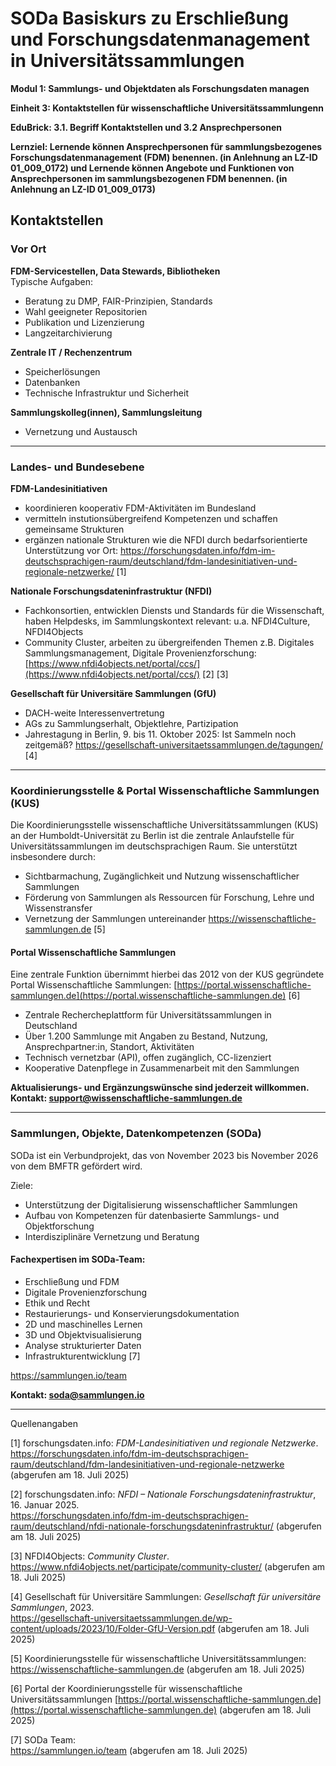 <!--
*titel:
*author:in/urheber:in: Rebekka Reichert
orcid: https://orcid.org/0009-0006-8283-3234
email: SODa@sammlungen.io
*lizenz: cc by
lizenzlink: https://creativecommons.org/
*persistenter OER link: 
language: DE
version:  v1
beschreibung: 
format: SODaBasiskurs Workshop 
modultitel: Sammlungs- und Objektdaten als Forschungsdaten managen
modul: Modul 1
einheitstitel: Kontaktstellen für wissenschaftliche Universitätssammlungen
eiheit: Einheit 3.1 und Einheit 3.2
lernziel: Lernende können Ansprechpersonen für sammlungsbezogenes Forschungsdatenmanagement (FDM) benennen. (in Anlehnung an LZ-ID 01_009_0172) und Lernende können Angebote und Funktionen von Ansprechpersonen im sammlungsbezogenen FDM benennen. (in Anlehnung an LZ-ID 01_009_0173)
LZ-ID: In Anlehnung an LZ-ID 01_009_0172 und in Anlehnung an LZ-ID 01_009_0173
baustein: Baustein3.1 und Baustein3.2
zielgruppe: https://zenodo.org/records/15574575
gestaltungsprinzip: Problemorientiertes Lernen und Peer Learning
keywords: ???
erstellungsdatum: 

technische metadaten:
medientyp: text
dateiformat: .md
dauer: 
größe:
software: Web
icon: https://raw.githubusercontent.com/chastik/SODa-Basiskurs/main/img/SODa-Logo_full.svg
icon: https://github.com/chastik/SODa-Basiskurs/blob/main/img/SODa-Logo_full.svg


link:    https://raw.githubusercontent.com/chastik/SODa-Basiskurs/refs/heads/main/soda.css

--> 

# SODa Basiskurs zu Erschließung und Forschungsdatenmanagement in Universitätssammlungen

**Modul 1: Sammlungs- und Objektdaten als Forschungsdaten managen**

**Einheit 3: Kontaktstellen für wissenschaftliche Universitätssammlungenn**

**EduBrick: 3.1. Begriff Kontaktstellen und 3.2 Ansprechpersonen**

**Lernziel: Lernende können Ansprechpersonen für sammlungsbezogenes Forschungsdatenmanagement (FDM) benennen. (in Anlehnung an LZ-ID 01_009_0172) und Lernende können Angebote und Funktionen von Ansprechpersonen im sammlungsbezogenen FDM benennen. (in Anlehnung an LZ-ID 01_009_0173)**

## **Kontaktstellen**

### **Vor Ort**

**FDM-Servicestellen, Data Stewards, Bibliotheken**  
Typische Aufgaben:
- Beratung zu DMP, FAIR-Prinzipien, Standards
- Wahl geeigneter Repositorien
- Publikation und Lizenzierung
- Langzeitarchivierung

**Zentrale IT / Rechenzentrum**  
- Speicherlösungen
- Datenbanken
- Technische Infrastruktur und Sicherheit

**Sammlungskolleg(innen), Sammlungsleitung**
- Vernetzung und Austausch

---

### **Landes- und Bundesebene**

**FDM-Landesinitiativen**  
- koordinieren kooperativ FDM-Aktivitäten im Bundesland
- vermitteln instutionsübergreifend Kompetenzen und schaffen gemeinsame Strukturen
- ergänzen nationale Strukturen wie die NFDI durch bedarfsorientierte Unterstützung vor Ort: https://forschungsdaten.info/fdm-im-deutschsprachigen-raum/deutschland/fdm-landesinitiativen-und-regionale-netzwerke/ [1]

**Nationale Forschungsdateninfrastruktur (NFDI)**  
- Fachkonsortien, entwicklen Diensts  und Standards für die Wissenschaft, haben Helpdesks, im Sammlungskontext relevant: u.a. NFDI4Culture, NFDI4Objects
- Community Cluster, arbeiten zu übergreifenden Themen z.B. Digitales Sammlungsmanagement, Digitale Provenienzforschung: [https://www.nfdi4objects.net/portal/ccs/](https://www.nfdi4objects.net/portal/ccs/) [2] [3]

**Gesellschaft für Universitäre Sammlungen (GfU)**  
- DACH-weite Interessenvertretung  
- AGs zu Sammlungserhalt, Objektlehre, Partizipation
- Jahrestagung in Berlin, 9. bis 11. Oktober 2025: Ist Sammeln noch zeitgemäß? https://gesellschaft-universitaetssammlungen.de/tagungen/ [4]
 
---

### **Koordinierungsstelle & Portal Wissenschaftliche Sammlungen (KUS)**

Die Koordinierungsstelle wissenschaftliche Universitätssammlungen (KUS) an der Humboldt-Universität zu Berlin ist die zentrale Anlaufstelle für Universitätssammlungen im deutschsprachigen Raum. Sie unterstützt insbesondere durch:

- Sichtbarmachung, Zugänglichkeit und Nutzung wissenschaftlicher Sammlungen
- Förderung von Sammlungen als Ressourcen für Forschung, Lehre und Wissenstransfer
- Vernetzung der Sammlungen untereinander https://wissenschaftliche-sammlungen.de [5]

#### Portal Wissenschaftliche Sammlungen  
Eine zentrale Funktion übernimmt hierbei das 2012 von der KUS gegründete Portal Wissenschaftliche Sammlungen: 
[https://portal.wissenschaftliche-sammlungen.de](https://portal.wissenschaftliche-sammlungen.de) [6]

- Zentrale Rechercheplattform für Universitätssammlungen in Deutschland
- Über 1.200 Sammlunge mit Angaben zu Bestand, Nutzung, Ansprechpartner:in, Standort, Aktivitäten
- Technisch vernetzbar (API), offen zugänglich, CC-lizenziert
- Kooperative Datenpflege in Zusammenarbeit mit den Sammlungen

**Aktualisierungs- und Ergänzungswünsche sind jederzeit willkommen. Kontakt: support@wissenschaftliche-sammlungen.de**

---

### **Sammlungen, Objekte, Datenkompetenzen (SODa)**

SODa ist ein Verbundprojekt, das von November 2023 bis November 2026 von dem BMFTR gefördert wird. 

Ziele: 
- Unterstützung der Digitalisierung wissenschaftlicher Sammlungen
- Aufbau von Kompetenzen für datenbasierte Sammlungs- und Objektforschung
- Interdisziplinäre Vernetzung und Beratung

#### Fachexpertisen im SODa-Team: 

- Erschließung und FDM  
- Digitale Provenienzforschung  
- Ethik und Recht  
- Restaurierungs- und Konservierungsdokumentation  
- 2D und maschinelles Lernen  
- 3D und Objektvisualisierung  
- Analyse strukturierter Daten  
- Infrastrukturentwicklung [7]

https://sammlungen.io/team 

**Kontakt: soda@sammlungen.io**

-----------
Quellenangaben

[1] forschungsdaten.info: *FDM-Landesinitiativen und regionale Netzwerke*.  
https://forschungsdaten.info/fdm-im-deutschsprachigen-raum/deutschland/fdm-landesinitiativen-und-regionale-netzwerke (abgerufen am 18. Juli 2025)

[2] forschungsdaten.info: *NFDI – Nationale Forschungsdateninfrastruktur*, 16. Januar 2025.  
https://forschungsdaten.info/fdm-im-deutschsprachigen-raum/deutschland/nfdi-nationale-forschungsdateninfrastruktur/ (abgerufen am 18. Juli 2025)

[3] NFDI4Objects: *Community Cluster*.  
https://www.nfdi4objects.net/participate/community-cluster/ (abgerufen am 18. Juli 2025)

[4] Gesellschaft für Universitäre Sammlungen: *Gesellschaft für universitäre Sammlungen*, 2023.  
https://gesellschaft-universitaetssammlungen.de/wp-content/uploads/2023/10/Folder-GfU-Version.pdf (abgerufen am 18. Juli 2025)

[5] Koordinierungsstelle für wissenschaftliche Universitätssammlungen:  
https://wissenschaftliche-sammlungen.de (abgerufen am 18. Juli 2025)

[6] Portal der Koordinierungsstelle für wissenschaftliche Universitätssammlungen [https://portal.wissenschaftliche-sammlungen.de](https://portal.wissenschaftliche-sammlungen.de) (abgerufen am 18. Juli 2025)

[7] SODa Team:  
https://sammlungen.io/team (abgerufen am 18. Juli 2025)




